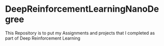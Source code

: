 # DeepReinforcementLearningNanoDegree
This Repository is to put my Assignments and projects that I completed as part of Deep Reinforcement Learning
